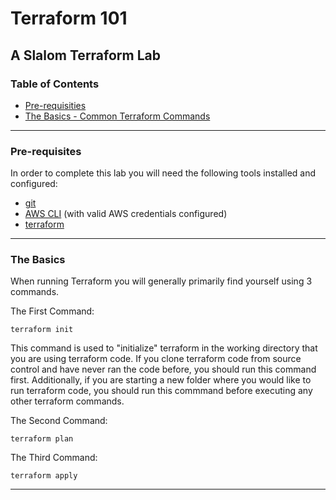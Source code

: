 # Terraform 101
## A Slalom Terraform Lab

### Table of Contents
* [Pre-requisities](#pre-requisites)
* [The Basics - Common Terraform Commands](#the-basics)

---

### Pre-requisites
In order to complete this lab you will need the following tools installed and configured:
* [git](https://git-scm.com/downloads)
* [AWS CLI](https://docs.aws.amazon.com/cli/latest/userguide/cli-chap-install.html) (with valid AWS credentials configured)
* [terraform](https://learn.hashicorp.com/terraform/getting-started/install.html)

---

### The Basics
When running Terraform you will generally primarily find yourself using 3 commands.

The First Command:
```
terraform init
```
This command is used to "initialize" terraform in the working directory that you are using terraform code. If you clone terraform code from source control and have never ran the code before, you should run this command first. Additionally, if you are starting a new folder where you would like to run terraform code, you should run this commmand before executing any other terraform commands.

The Second Command:
```
terraform plan
```

The Third Command:
```
terraform apply
```

---